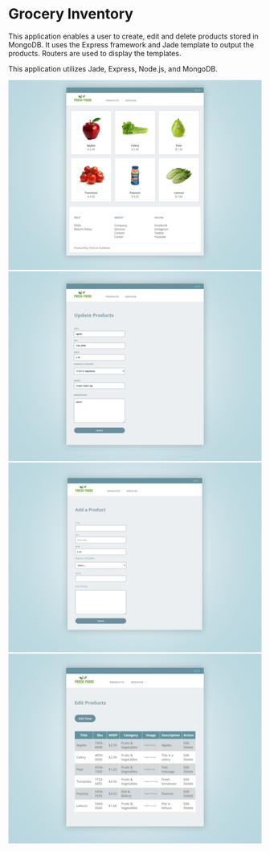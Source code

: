# Grocery Inventory

This application enables a user to create, edit and delete products stored in MongoDB.
It uses the Express framework and Jade template to output the products. Routers are used to display the templates.

This application utilizes Jade, Express, Node.js, and MongoDB. 

![Screenshot](ProductView.jpg)
![Screenshot](UpdateProduct.jpg)
![Screenshot](AddProduct.jpg)
![Screenshot](Inventory.jpg)
